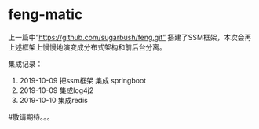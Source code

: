 # feng-matic

上一篇中“https://github.com/sugarbush/feng.git” 搭建了SSM框架，本次会再上述框架上慢慢地演变成分布式架构和前后台分离。

集成记录：
1. 2019-10-09 把ssm框架 集成 springboot
2. 2019-10-09 集成log4j2
3. 2019-10-10 集成redis

#敬请期待。。。
